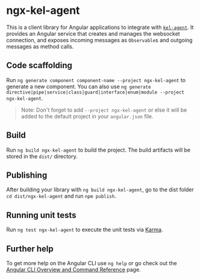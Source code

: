 # ngx-kel-agent

This is a client library for Angular applications to integrate with
[`kel-agent`](https://github.com/k0swe/kel-agent). It provides an Angular service that creates and
manages the websocket connection, and exposes incoming messages as `Observable`s and outgoing
messages as method calls.

## Code scaffolding

Run `ng generate component component-name --project ngx-kel-agent` to generate a new component. You
can also
use `ng generate directive|pipe|service|class|guard|interface|enum|module --project ngx-kel-agent`.
> Note: Don't forget to add `--project ngx-kel-agent` or else it will be added to the default project in your `angular.json` file.

## Build

Run `ng build ngx-kel-agent` to build the project. The build artifacts will be stored in the `dist/`
directory.

## Publishing

After building your library with `ng build ngx-kel-agent`, go to the dist
folder `cd dist/ngx-kel-agent` and run `npm publish`.

## Running unit tests

Run `ng test ngx-kel-agent` to execute the unit tests via [Karma](https://karma-runner.github.io).

## Further help

To get more help on the Angular CLI use `ng help` or go check out
the [Angular CLI Overview and Command Reference](https://angular.io/cli) page.
